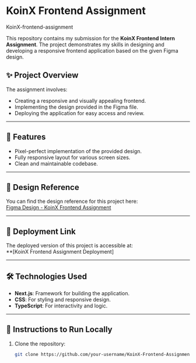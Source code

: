 # KoinX Frontend Assignment
KoinX-frontend-assignment

This repository contains my submission for the **KoinX Frontend Intern Assignment**. The project demonstrates my skills in designing and developing a responsive frontend application based on the given Figma design.

## ✨ Project Overview

The assignment involves:
- Creating a responsive and visually appealing frontend.
- Implementing the design provided in the Figma file.
- Deploying the application for easy access and review.

---

## 🌟 Features

- Pixel-perfect implementation of the provided design.
- Fully responsive layout for various screen sizes.
- Clean and maintainable codebase.

---

## 📌 Design Reference

You can find the design reference for this project here:  
[Figma Design - KoinX Frontend Assignment](https://www.figma.com/design/VRj5MqVPoQdj5N7AwmYc98/KoinX---Frontend-Intern-Assignment?node-id=0-1&p=f&t=3dnZjGJ9bxSi9N60-0)

---

## 🚀 Deployment Link

The deployed version of this project is accessible at:  
**[KoinX Frontend Assignment Deployment]

---

## 🛠️ Technologies Used

- **Next.js**: Framework for building the application.
- **CSS**: For styling and responsive design.
- **TypeScript**: For interactivity and logic.

---

## 📄 Instructions to Run Locally

1. Clone the repository:
   ```bash
   git clone https://github.com/your-username/KoinX-Frontend-Assignment.git
